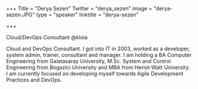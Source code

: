 +++
Title = "Derya Sezen"
Twitter = "derya_sezen"
image = "derya-sezen.JPG"
type = "speaker"
linktitle = "derya-sezen"

+++

Cloud/DevOps Consultant @kloia

Cloud and DevOps Consultant. I got into IT in 2003, worked as a developer, system admin, trainer, consultant and manager. I am holding a BA Computer Engineering from Galatasaray University, M.Sc. System and Control Engineering from Bogazici University and MBA from Heriot-Watt University. I am currently focused on developing myself towards Agile Development Practices and DevOps.